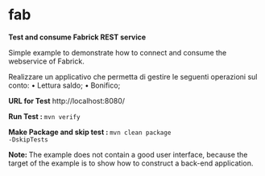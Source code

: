 # fab
<b>Test and consume Fabrick REST service</b>

Simple example to demonstrate how to connect and consume the webservice of Fabrick.

Realizzare un applicativo che permetta di gestire le seguenti operazioni sul conto:
•	Lettura saldo;
•	Bonifico;

<b>URL for Test</b> http://localhost:8080/

<b>Run Test : </b> <code>mvn verify</code>

<b>Make Package and skip test : </b> <code>mvn clean package -DskipTests</code>

<b>Note: </b>The example does not contain a good user interface, because the target of the example is to show how to construct a back-end application.

